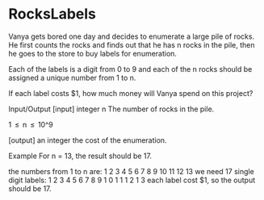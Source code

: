 # RocksLabels

Vanya gets bored one day and decides to enumerate a large pile of rocks. He first counts the rocks and finds out that he has n rocks in the pile, then he goes to the store to buy labels for enumeration.

Each of the labels is a digit from 0 to 9 and each of the n rocks should be assigned a unique number from 1 to n.

If each label costs $1, how much money will Vanya spend on this project?

Input/Output
[input] integer n
The number of rocks in the pile.

1  ≤  n  ≤  10^9

[output] an integer
the cost of the enumeration.

Example
For n = 13, the result should be 17.

the numbers from 1 to n are:
1 2 3 4 5 6 7 8 9 10 11 12 13
we need 17 single digit labels:
1 2 3 4 5 6 7 8 9 1 0 1 1 1 2 1 3
each label cost $1, so the output should be 17.
